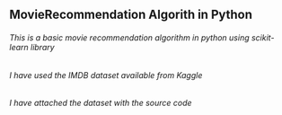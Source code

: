 ## MovieRecommendation Algorith in Python
###### This is a basic movie recommendation algorithm in python using scikit-learn library
###### I have used the IMDB dataset available from Kaggle
###### I have attached the dataset with the source code

